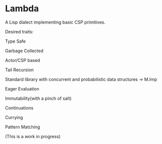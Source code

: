 # Lambda
A Lisp dialect implementing basic CSP primitives.

Desired traits:

Type Safe

Garbage Collected

Actor/CSP based

Tail Recursion

Standard library with concurrent and probabilistic data structures -> M.Imp

Eager Evaluation

Immutability(with a pinch of salt)

Continuations

Currying

Pattern Matching

(This is a work in progress)

